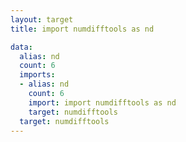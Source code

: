 ```yaml
---
layout: target
title: import numdifftools as nd

data:
  alias: nd
  count: 6
  imports:
  - alias: nd
    count: 6
    import: import numdifftools as nd
    target: numdifftools
  target: numdifftools
---
```

